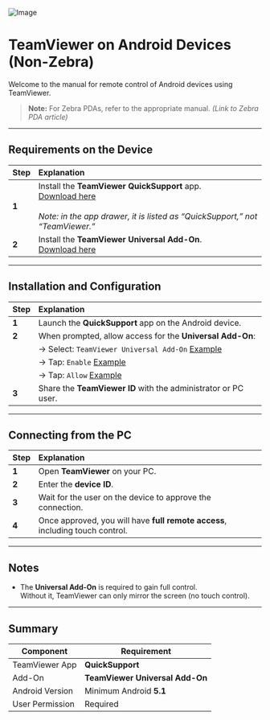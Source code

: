 ![Image](https://github.com/user-attachments/assets/b7a9c418-1a1d-40b8-ba68-3f7464bc63c9)

# TeamViewer on Android Devices (Non-Zebra)

Welcome to the manual for remote control of Android devices using TeamViewer.  
> **Note:** For Zebra PDAs, refer to the appropriate manual. *(Link to Zebra PDA article)*

---

## Requirements on the Device

| Step | Explanation |
|:--|:--|
| **1** | Install the **TeamViewer QuickSupport** app.<br>[Download here](https://play.google.com/store/apps/details?id=com.teamviewer.quicksupport.market)<br><br>*Note: in the app drawer, it is listed as “QuickSupport,” not “TeamViewer.”* |
| **2** | Install the **TeamViewer Universal Add-On**.<br>[Download here](https://play.google.com/store/apps/details?id=com.teamviewer.quicksupport.addon.universal) |

---

## Installation and Configuration

| Step | Explanation |
|:--|:--|
| **1** | Launch the **QuickSupport** app on the Android device. |
| **2** | When prompted, allow access for the **Universal Add-On**: |
|   | → Select: `TeamViewer Universal Add-On` [Example](https://github.com/user-attachments/assets/9ad1ca45-7324-47ac-80ac-104ab2963c06) |
|   | → Tap: `Enable` [Example](https://github.com/user-attachments/assets/06e8fb56-0d4f-4eb9-8497-cc93a2544fe1) |
|   | → Tap: `Allow` [Example](https://github.com/user-attachments/assets/bdc7e6ee-e4ce-4e04-9f9e-f3da76e0a97b) |
| **3** | Share the **TeamViewer ID** with the administrator or PC user. |

---

## Connecting from the PC

| Step | Explanation |
|:--|:--|
| **1** | Open **TeamViewer** on your PC. |
| **2** | Enter the **device ID**. |
| **3** | Wait for the user on the device to approve the connection. |
| **4** | Once approved, you will have **full remote access**, including touch control. |

---

## Notes

- The **Universal Add-On** is required to gain full control.  
  Without it, TeamViewer can only mirror the screen (no touch control).

---

## Summary

| Component                    | Requirement                                 |
|-----------------------------|---------------------------------------------|
| TeamViewer App              | **QuickSupport**                            |
| Add-On                      | **TeamViewer Universal Add-On**             |
| Android Version             | Minimum Android **5.1**                     |
| User Permission             | Required                                    |

